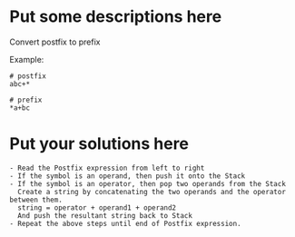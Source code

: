 
# Put some descriptions here 
Convert postfix to prefix

Example: 
```
# postfix
abc+*

# prefix
*a+bc
```
# Put your solutions here

```
- Read the Postfix expression from left to right
- If the symbol is an operand, then push it onto the Stack
- If the symbol is an operator, then pop two operands from the Stack
  Create a string by concatenating the two operands and the operator between them.
  string = operator + operand1 + operand2
  And push the resultant string back to Stack
- Repeat the above steps until end of Postfix expression.
```


